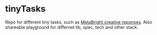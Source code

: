 # tinyTasks
Repo for different tiny tasks, such as [MetaBright creative reponses](./metaBright).
Also shareable playground for differnet lib, spec, tech and other stack. 
